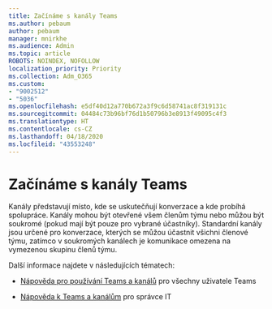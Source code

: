 ```yaml
---
title: Začínáme s kanály Teams
ms.author: pebaum
author: pebaum
manager: mnirkhe
ms.audience: Admin
ms.topic: article
ROBOTS: NOINDEX, NOFOLLOW
localization_priority: Priority
ms.collection: Adm_O365
ms.custom:
- "9002512"
- "5036"
ms.openlocfilehash: e5df40d12a770b672a3f9c6d58741ac8f319131c
ms.sourcegitcommit: 04484c73b96bf76d1b50796b3e8913f49095c4f3
ms.translationtype: HT
ms.contentlocale: cs-CZ
ms.lasthandoff: 04/18/2020
ms.locfileid: "43553248"
---
```

# <a name="get-started-with-teams-channels"></a>Začínáme s kanály Teams

Kanály představují místo, kde se uskutečňují konverzace a kde probíhá spolupráce. Kanály mohou být otevřené všem členům týmu nebo můžou být soukromé (pokud mají být pouze pro vybrané účastníky). Standardní kanály jsou určené pro konverzace, kterých se můžou účastnit všichni členové týmu, zatímco v soukromých kanálech je komunikace omezena na vymezenou skupinu členů týmu.

Další informace najdete v následujících tématech:

- [Nápověda pro používání Teams a kanálů](https://support.office.com/article/teams-and-channels-df38ae23-8f85-46d3-b071-cb11b9de5499) pro všechny uživatele Teams

- [Nápověda k Teams a kanálům](https://docs.microsoft.com/microsoftteams/teams-channels-overview) pro správce IT 
